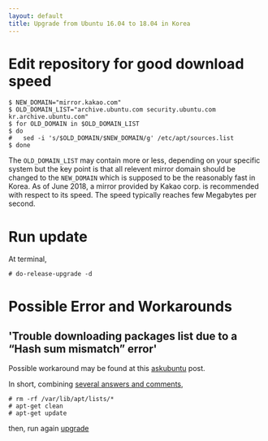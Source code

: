 ```yaml
---
layout: default
title: Upgrade from Ubuntu 16.04 to 18.04 in Korea
---
```


# Edit repository for good download speed

``` shell
$ NEW_DOMAIN="mirror.kakao.com"
$ OLD_DOMAIN_LIST="archive.ubuntu.com security.ubuntu.com kr.archive.ubuntu.com"
$ for OLD_DOMAIN in $OLD_DOMAIN_LIST
$ do
# 	sed -i 's/$OLD_DOMAIN/$NEW_DOMAIN/g' /etc/apt/sources.list
$ done
```

The `OLD_DOMAIN_LIST` may contain more or less, depending on your specific system
but the key point is that all relevent mirror domain should be changed to the `NEW_DOMAIN`
which is supposed to be the reasonably fast in Korea.
As of June 2018, a mirror provided by Kakao corp. is recommended with respect to its speed.
The speed typically reaches few Megabytes per second.


# Run update
At terminal,
``` shell
# do-release-upgrade -d
```


# Possible Error and Workarounds
## 'Trouble downloading packages list due to a “Hash sum mismatch” error'
Possible workaround may be found at this [askubuntu][bug-01-solution] post.

In short, combining [several answers and comments][bug-01-solution],
``` shell
# rm -rf /var/lib/apt/lists/*
# apt-get clean
# apt-get update
```
then, run again [upgrade](#run-update)


[bug-01-solution]: https://askubuntu.com/questions/41605/trouble-downloading-packages-list-due-to-a-hash-sum-mismatch-error


